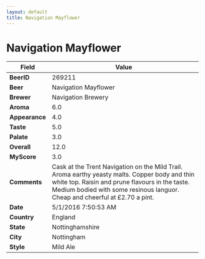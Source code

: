 ```yaml
---
layout: default
title: Navigation Mayflower
---
```


# Navigation Mayflower

| Field         | Value     |
|---------------|-----------|
| **BeerID** | 269211 |
| **Beer** | Navigation Mayflower |
| **Brewer** | Navigation Brewery |
| **Aroma** | 6.0 |
| **Appearance** | 4.0 |
| **Taste** | 5.0 |
| **Palate** | 3.0 |
| **Overall** | 12.0 |
| **MyScore** | 3.0 |
| **Comments** | Cask at the Trent Navigation on the Mild Trail. Aroma earthy yeasty malts. Copper body and thin white top. Raisin and prune flavours in the taste. Medium bodied with some resinous languor. Cheap and cheerful at £2.70 a pint. |
| **Date** | 5/1/2016 7:50:53 AM |
| **Country** | England |
| **State** | Nottinghamshire |
| **City** | Nottingham |
| **Style** | Mild Ale |

